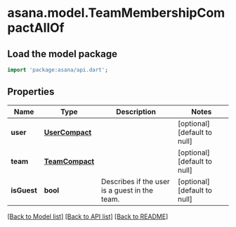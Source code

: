 # asana.model.TeamMembershipCompactAllOf

## Load the model package
```dart
import 'package:asana/api.dart';
```

## Properties
Name | Type | Description | Notes
------------ | ------------- | ------------- | -------------
**user** | [**UserCompact**](UserCompact.md) |  | [optional] [default to null]
**team** | [**TeamCompact**](TeamCompact.md) |  | [optional] [default to null]
**isGuest** | **bool** | Describes if the user is a guest in the team. | [optional] [default to null]

[[Back to Model list]](../README.md#documentation-for-models) [[Back to API list]](../README.md#documentation-for-api-endpoints) [[Back to README]](../README.md)


